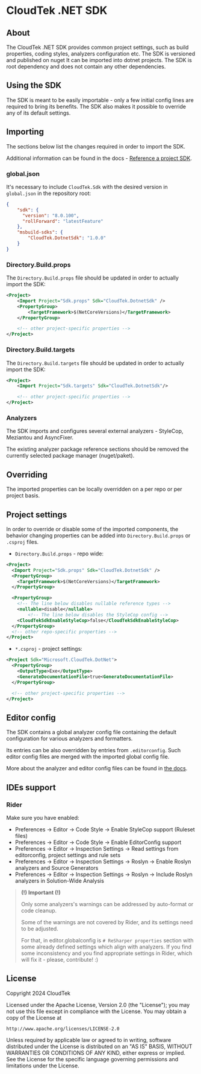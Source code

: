 # CloudTek .NET SDK

## About

The CloudTek .NET SDK provides common project settings, such as build properties, coding styles, analyzers configuration etc.
The SDK is versioned and published on nuget It can be imported into dotnet projects.
The SDK is root dependency and does not contain any other dependencies.

## Using the SDK

The SDK is meant to be easily importable - only a few initial config lines are required to bring its benefits. The SDK also makes it possible to override any of its default settings.

## Importing

The sections below list the changes required in order to import the SDK.

Additional information can be found in the docs - [Reference a project SDK](https://docs.microsoft.com/en-us/visualstudio/msbuild/how-to-use-project-sdk?view=vs-2022#reference-a-project-sdk).

### global.json

It's necessary to include `CloudTek.Sdk` with the desired version in `global.json` in the repository root:

```json
{
    "sdk": {
      "version": "8.0.100",
      "rollForward": "latestFeature"
    },
    "msbuild-sdks": {
        "CloudTek.DotnetSdk": "1.0.0"
    }
}

```
### Directory.Build.props

The `Directory.Build.props` file should be updated in order to actually import the SDK:

```xml
<Project>
    <Import Project="Sdk.props" Sdk="CloudTek.DotnetSdk" />
    <PropertyGroup>
        <TargetFramework>$(NetCoreVersions)</TargetFramework>
    </PropertyGroup>

    <!-- other project-specific properties -->
</Project>
```

### Directory.Build.targets

The `Directory.Build.targets` file should be updated in order to actually import the SDK:

```xml
<Project>
    <Import Project="Sdk.targets" Sdk="CloudTek.DotnetSdk"/>

    <!-- other project-specific properties -->
</Project>
```

### Analyzers

The SDK imports and configures several external analyzers - StyleCop, Meziantou and AsyncFixer.

The existing analyzer package reference sections should be removed the currently selected package manager (nuget/paket).
## Overriding

The imported properties can be locally overridden on a per repo or per project basis.

## Project settings

In order to override or disable some of the imported components, the behavior changing properties can be added into `Directory.Build.props` or `.csproj` files.

* `Directory.Build.props` - repo wide:
```xml
<Project>
  <Import Project="Sdk.props" Sdk="CloudTek.DotnetSdk" />
  <PropertyGroup>
    <TargetFramework>$(NetCoreVersions)</TargetFramework>
  </PropertyGroup>

  <PropertyGroup>
    <!-- The line below disables nullable reference types -->
    <nullable>disable</nullable>
        <!-- The line below disables the StyleCop config -->
    <CloudTekSdkEnableStyleCop>false</CloudTekSdkEnableStyleCop>
  </PropertyGroup>
  <!-- other repo-specific properties -->
</Project>
```

* `*.csproj` - project settings:
```xml
<Project Sdk="Microsoft.CloudTek.DotNet">
  <PropertyGroup>
    <OutputType>Exe</OutputType>
    <GenerateDocumentationFile>true<GenerateDocumentationFile>
  </PropertyGroup>

  <!-- other project-specific properties -->
</Project>
```

## Editor config

The SDK contains a global analyzer config file containing the default configuration for various analyzers and formatters.

Its entries can be also overridden by entries from `.editorconfig`. Such editor config files are merged with the imported global config file.

More about the analyzer and editor config files can be found in [the docs](https://docs.microsoft.com/en-us/dotnet/fundamentals/code-analysis/configuration-files).

## IDEs support

### Rider

Make sure you have enabled:
- Preferences -> Editor -> Code Style -> Enable StyleCop support (Ruleset files)
- Preferences -> Editor -> Code Style -> Enable EditorConfig support
- Preferences -> Editor -> Inspection Settings -> Read settings from editorconfig, project settings and rule sets
- Preferences -> Editor -> Inspection Settings -> Roslyn -> Enable Roslyn analyzers and Source Generators
- Preferences -> Editor -> Inspection Settings -> Roslyn -> Include Roslyn analyzers in Solution-Wide Analysis

> **(!) Important (!)**
>
> Only some analyzers's warnings can be addressed by auto-format or code cleanup.
>
> Some of the warnings are not covered by Rider, and its settings need to be adjusted.
>
> For that, in editor.globalconfig is `# ReSharper properties` section with some already defined settings which align with analyzers. If you find some inconsistency and you find appropriate settings in Rider, which will fix it - please, contribute! :)

## License
Copyright 2024 CloudTek

Licensed under the Apache License, Version 2.0 (the "License"); you may not use this file except in compliance with the License. You may obtain a copy of the License at

```http://www.apache.org/licenses/LICENSE-2.0```

Unless required by applicable law or agreed to in writing, software distributed under the License is distributed on an "AS IS" BASIS, WITHOUT WARRANTIES OR CONDITIONS OF ANY KIND, either express or implied. See the License for the specific language governing permissions and limitations under the License.
